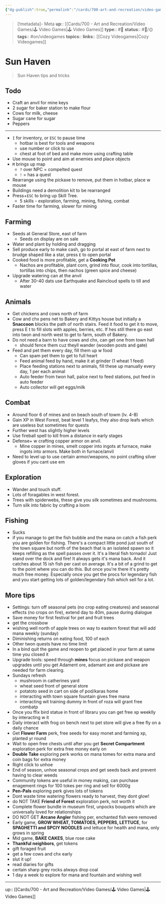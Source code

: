```yaml
---
{"dg-publish":true,"permalink":"/cards/700-art-and-recreation/video-games/video-game-sun-haven/","title":"Sun Haven"}
---
```


> [!metadata]- Meta
> **up**:: [[Cards/700 - Art and Recreation/Video Games/🕹 Video Games\|🕹 Video Games]]
> **type**:: #📝 
> **status**:: #📝/🌞
> **tags**::  #on/videogames 
> **topics**:: 
> **links**:: [[Cozy Videogames\|Cozy Videogames]]


# Sun Haven

> Sun Haven tips and tricks



## Todo

- Craft an anvil for mine keys
- 2 sugar for baker station to make flour
- Cows for milk, cheese
- Sugar cane for sugar
- Peppers


---

- `I` for inventory, or `ESC` to pause time
	- hotbar is best for tools and weapons
	- use number or click to use
	- chest at foot of bed and make more using crafting table
- Use mouse to point and aim at enemies and place objects
- `M` brings up map
	- `?` over NPC = compelted quest
	- `!` = has a quest
- Rearrange using the pickaxe to remove, put them in hotbar, place w mouse
- Buildings need a demolition kit to be rearranged
- Press+`ESC` to bring up Skill Tree. 
	- 5 skills - exploration, farming, mining, fishing, combat
- Faster time for farming, slower for mining

## Farming
- Seeds at General Store, east of farm
	- Seeds on display are on sale
- Water and plant by holding and dragging
- Sell produce early to make cash, go to portal at east of farm next to brudge shaped like a star, press `E` to open portal
- Cooked food is more profitable, get a **Cooking Pot**
	- Nachos are profitable, plant corn, grind into flour, cook into tortillas, tortillas into chips, then nachos (green spice and cheese)
- Upgrade watering can at the anvil
	- After 30-40 dats use Earthquake and Raincloud spells to till and water

## Animals
- Get chickens and cows north of farm
- Cow and chx pens net to Bakery and Kittys house but initially a **Snaccoon** blocks the path of north stairs. Feed it food to get it to move, press E t to fill slots with apples, berries, etc. If hes still there go east into twon and north west to get to farm, south of Bakery.
- Do not need a barn to have cows and chx, can get one from town hall
	- should fence them cuz theyll wander (wooden posts and gate)
- Feed and pet them every day, fill them up w food
	- Can spam pet them to get to full heart
	- Feed animal feed by hand, make it at grinder (1 wheat 1 feed)
	- Place feeding stations next to animals, fill these up manually every day, 1 per each animal
	- Auto feeder from twon hall, palce next to feed stations, put feed in auto feeder
	- Auto collector will get eggs/milk

## Combat
- Around floor 6 of mines and on beach south of towm (lv. 4-8)
- Gain XP in West Forest, beat level 1 leafys, they also drop leafs which are useless but sometimes for quests
- Further west has slightly higher levels
- Use fireball spell to kill from a distance in early stages
- Defense+ w crafting copper armor on anvil. 
	- Mine copper in mines, smelt copper into ingots at furnace, make ingots into armors. Make both in furnace/anvil
- Need to level up to use certain armor/weapons, no point crafting silver gloves if you cant use em

## Exploration
- Wander and touch stuff. 
- Lots of foragables in west forest.
- Trees with spiderwebs, these give you silk sometimes and mushrooms.
- Turn silk into fabric by crafting a loom
## Fishing
- Sucks
- if you manage to get the fish bubble and the mana on catch a fish perk you are golden for fishing. There's a compact little pond just south of the town square but north of the beach that is an isolated spawn so it keeps refilling as the spell passes over it. It's a literal fish tornado! Just stand over the dock and fire! It always gets it's mana back. And it catches about 15 ish fish per cast on average. It's a bit of a grind to get to the point where you can do this. But once you're there it's pretty much free money. Especially once you get the procs for legendary fish and you start getting lots of golden/legendary fish which sell for a lot.


## More tips
- Settings: turn off seasonal pets (no crop eating creatures) and seasonal effects (no crops on fire), extend day to 40m, pause during dialogue
- Save money for first festival for pet and fruit trees
- get the crossbow
- wishing well north of apple trees on way to eastern forest that will add mana weekly (sunday)
- Diminishing returns on eating food, 100 of each
- Other twon quests have no time limit
- In a bind quit the game and reopen to get placed in your farm at same time you closed it
- Upgrade tools: speed through **mines** focus on pickaxe and weapon upgrades until you get Adament ore, adamant axe and pickaxe are needed for farm clearing. 
- Sundays refresh
	- mushroom in catherines yard
	- wheat seed front of general store
	- potatoto seed in cart on side of pod/karas home
	- interacting with town square fountain gives free mana
	- interacting wit training dummy in front of roza will grant free combatp
- Once you ffix bird statue in front of libraru you can get free xp weeklly by interacting w it
- Daily interact with frog on bench next to pet store will give a free fly on a daily chance
- Get **Flower Farm** perk, free seeds for easy monet and farming xp, planted yr round
- Wait to open free chests until after you get **Secret Compartment** exploration perk for extra free money early on
- **Double Take** exploring perk works on mana tomes for extra mana and coin bags for extra money
- Right click to unhoe
- End of season, unhoe seasonal crops and get seeds back and prevent having to clear weeds
- Community tokens are useful in money making, can purchase enagement rings for 100 tokes per ring and sell for 6000g
- **Pen-Pals** exploring perk gives lots of tokens
- Dont waste time watering flowers ready to harvest, they dont glow!
- do NOT TAKE **Friend of Forest** exploration perk, not worth it
- Complete flower bundle in museum first, unpocks bouquets which are universally loved for relationships
- DO NOT GET **Arcane Angler** fishing per, enchanted fish were removed
- Early game, **GROW WHEAT, TOMATOES, PEPPERS, LETTUCE**, for **SPAGHETTI and SPCIY NOODLES** and lettuce for health and mana, only grows in spring
- Mid game, **BAKE CAKES**, blue rose cake
- **Thankful neighbors**, get tokens
- gift foraged fruit
- get a few cows and chx early
- slut it up!
- read diaries for gifts
- certain sharp grey rocks always drop coal
- 1 day a week to explore for mana and fountain and wishing well
---
up:: [[Cards/700 - Art and Recreation/Video Games/🕹 Video Games\|🕹 Video Games]]

